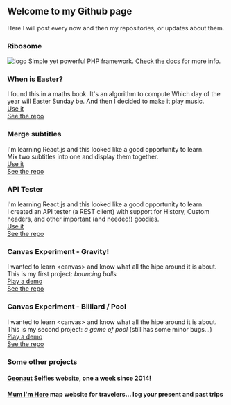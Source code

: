 ## Welcome to my Github page

Here I will post every now and then my repositories, or updates about them.

### Ribosome
![logo](https://i.imgur.com/xhDwTWD.png)
Simple yet powerful PHP framework. [Check the docs](https://nicojones.github.io/Ribosome) for more info.

### When is Easter?
I found this in a maths book. It's an algorithm to compute Which day of the year will Easter Sunday be. And then I decided to make it play music.  
[Use it](https://nicojones.github.io/easter/index.html)   
[See the repo](https://github.com/nicojones/easter)   

### Merge subtitles
I'm learning React.js and this looked like a good opportunity to learn.  
Mix two subtitles into one and display them together.  
[Use it](https://nicojones.github.io/subtitles/build/index_local.html)   
[See the repo](https://github.com/nicojones/subtitles/)   

### API Tester
I'm learning React.js and this looked like a good opportunity to learn.  
I created an API tester (a REST client) with support for History, Custom headers, and other important (and needed!) goodies.  
[Use it](https://nicojones.github.io/api-tester/build/index.html)    
[See the repo](https://github.com/nicojones/api-tester/)    

### Canvas Experiment - Gravity!
I wanted to learn &lt;canvas&gt; and know what all the hipe around it is about. This is my first project: *bouncing balls*    
[Play a demo](https://nicojones.github.io/canvas-gravity/gravity.html)    
[See the repo](https://github.com/nicojones/canvas-gravity)    

### Canvas Experiment - Billiard / Pool
I wanted to learn &lt;canvas&gt; and know what all the hipe around it is about. This is my second project: *a game of pool* (still has some minor bugs...)    
[Play a demo](https://nicojones.github.io/canvas-pool/index.html)   
[See the repo](https://github.com/nicojones/canvas-pool)    


### Some other projects
#### [Geonaut](https://geonaut.uk/) Selfies website, one a week since 2014!
#### [Mum I'm Here](https://mumimhere.com/) map website for travelers... log your present and past trips
